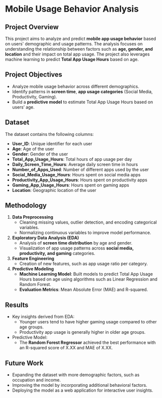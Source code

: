 # Mobile Usage Behavior Analysis

## Project Overview
This project aims to analyze and predict **mobile app usage behavior** based on users' demographic and usage patterns. The analysis focuses on understanding the relationship between factors such as **age, gender, and location** and their impact on total app usage. The project also leverages machine learning to predict **Total App Usage Hours** based on age.

## Project Objectives
- Analyze mobile usage behavior across different demographics.
- Identify patterns in **screen time**, **app usage categories** (Social Media, Productivity, Gaming).
- Build a **predictive model** to estimate Total App Usage Hours based on users’ age.

## Dataset
The dataset contains the following columns:
- **User_ID**: Unique identifier for each user
- **Age**: Age of the user
- **Gender**: Gender of the user
- **Total_App_Usage_Hours**: Total hours of app usage per day
- **Daily_Screen_Time_Hours**: Average daily screen time in hours
- **Number_of_Apps_Used**: Number of different apps used by the user
- **Social_Media_Usage_Hours**: Hours spent on social media apps
- **Productivity_App_Usage_Hours**: Hours spent on productivity apps
- **Gaming_App_Usage_Hours**: Hours spent on gaming apps
- **Location**: Geographic location of the user

## Methodology
1. **Data Preprocessing**
   - Cleaning missing values, outlier detection, and encoding categorical variables.
   - Normalizing continuous variables to improve model performance.
2. **Exploratory Data Analysis (EDA)**
   - Analysis of **screen time distribution** by age and gender.
   - Visualization of app usage patterns across **social media, productivity, and gaming** categories.
3. **Feature Engineering**
   - Creation of new features, such as app usage ratio per category.
4. **Predictive Modeling**
   - **Machine Learning Model**: Built models to predict Total App Usage Hours based on age using algorithms such as Linear Regression and Random Forest.
   - **Evaluation Metrics**: Mean Absolute Error (MAE) and R-squared.

## Results
- Key insights derived from EDA:
  - Younger users tend to have higher gaming usage compared to other age groups.
  - Productivity app usage is generally higher in older age groups.
- Predictive Model:
  - The **Random Forest Regressor** achieved the best performance with an R-squared score of X.XX and MAE of X.XX.

## Future Work
- Expanding the dataset with more demographic factors, such as occupation and income.
- Improving the model by incorporating additional behavioral factors.
- Deploying the model as a web application for interactive user insights.

